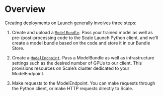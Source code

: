 # Overview

Creating deployments on Launch generally involves three steps:

1. Create and upload a [`ModelBundle`](../model_bundles). Pass your trained model
   as well as pre-/post-processing code to the Scale Launch Python client, and 
   we’ll create a model bundle based on the code and store it in our Bundle Store.

2. Create a [`ModelEndpoint`](../model_endpoints). Pass a ModelBundle as well as
   infrastructure settings such as the desired number of GPUs to our client.
   This provisions resources on Scale’s cluster dedicated to your ModelEndpoint.

3. Make requests to the ModelEndpoint. You can make requests through the Python
   client, or make HTTP requests directly to Scale.
